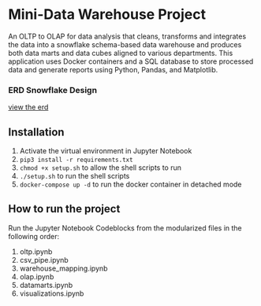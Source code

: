 # Mini-Data Warehouse Project
An OLTP to OLAP for data analysis that cleans, transforms and integrates the data into a snowflake schema-based data warehouse and produces both data marts and data cubes aligned to various departments. This application uses Docker containers and a SQL database to store processed data and generate reports using Python, Pandas, and Matplotlib.

### ERD Snowflake Design
[view the erd](https://dbdesigner.page.link/n5oE6BfTfrefL7bj6)

## Installation
1. Activate the virtual environment in Jupyter Notebook
2. `pip3 install -r requirements.txt`
3. `chmod +x setup.sh` to allow the shell scripts to run
4. `./setup.sh` to run the shell scripts
5. `docker-compose up -d` to run the docker container in detached mode

## How to run the project
Run the Jupyter Notebook Codeblocks from the modularized files in the following order:
1. oltp.ipynb
2. csv_pipe.ipynb
3. warehouse_mapping.ipynb
4. olap.ipynb
5. datamarts.ipynb
6. visualizations.ipynb